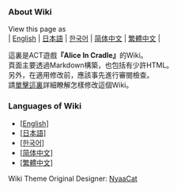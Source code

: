 ### About Wiki

View this page as<br>
| [English](README) | [日本語](README_ja) | [한국어](README_ko) | [简体中文](README_zh-hans) | [繁體中文](README_zh-hant) |

這裏是ACT遊戲<b>『Alice In Cradle』</b>的Wiki。<br>
頁面主要透過Markdown構築，也包括有少許HTML。<br>
另外，在適用修改前，應該事先進行審閱檢查。<br>
請[單擊這裏](contribution/contribute.md)詳細瞭解怎樣修改這個Wiki。

### Languages of Wiki

- [[English]](wiki/en/)
- [[日本語]](wiki/ja/)
- [[한국어]](wiki/ko/)
- [[简体中文]](wiki/zh-hans/)
- [[繁體中文]](wiki/zh-hant/)

Wiki Theme Original Designer: [NyaaCat](https://github.com/nyaacat)
